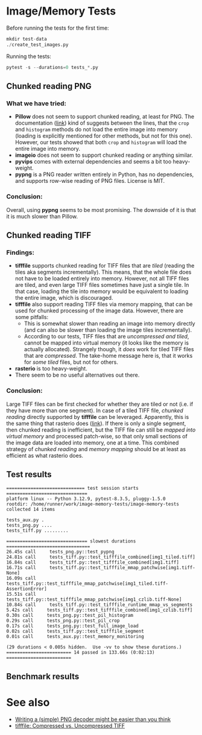 # Image/Memory Tests

Before running the tests for the first time:

```python
mkdir test-data
./create_test_images.py
```

Running the tests:
```python
pytest -s --durations=0 tests_*.py
```

## Chunked reading PNG

### What we have tried:

- **Pillow** does not seem to support chunked reading, at least for PNG. The documentation ([link](https://pillow.readthedocs.io/en/stable/reference/Image.html)) kind of suggests between the lines, that the `crop` and `histogram` methods do not load the entire image into memory (loading is explicitly mentioned for other methods, but not for this one). However, our tests showed that both `crop` and `histogram` will load the entire image into memory.
- **imageio** does not seem to support chunked reading or anything similar.
- **pyvips** comes with external dependencies and seems a bit too heavy-weight.
- **pypng** is a PNG reader written entirely in Python, has no dependencies, and supports row-wise reading of PNG files. License is MIT.

### Conclusion:

Overall, using **pypng** seems to be most promising. The downside of it is that it is much slower than Pillow.

## Chunked reading TIFF

### Findings:

- **tifffile** supports chunked reading for TIFF files that are *tiled* (reading the tiles aka segments incrementally). This means, that the whole file does not have to be loaded entirely into memory. However, not all TIFF files are tiled, and even large TIFF files sometimes have just a single tile. In that case, loading the tile into memory would be equivalent to loading the entire image, which is discouraged.
- **tifffile** also support reading TIFF files via memory mapping, that can be used for chunked processing of the image data. However, there are some pitfalls:
  - This is somewhat slower than reading an image into memory directly (and can also be slower than loading the image tiles incrementally).
  - According to our tests, TIFF files that are *uncompressed and tiled*, cannot be mapped into virtual memory (it looks like the memory is actually allocated). Strangely though, it *does* work for tiled TIFF files that are *compressed*. The take-home message here is, that it works for *some tiled* files, but not for others.
- **rasterio** is too heavy-weight.
- There seem to be no useful alternatives out there.

### Conclusion:

Large TIFF files can be first checked for whether they are tiled or not (i.e. if they have more than one segment). In case of a tiled TIFF file, *chunked reading* directly supported by **tifffile** can be leveraged. Apparently, this is the same thing that rasterio does ([link](https://github.com/kostrykin/image-memory-tests/issues/1#issuecomment-2709021342)). If there is only a single segment, then chunked reading is inefficient, but the TIFF file can still be *mapped into virtual memory* and processed patch-wise, so that only small sections of the image data are loaded into memory, one at a time. This combined strategy of *chunked reading* and *memory mapping* should be at least as efficient as what rasterio does.

## Test results

<!-- BEGIN TEST OUTPUT -->
```
============================= test session starts ==============================
platform linux -- Python 3.12.9, pytest-8.3.5, pluggy-1.5.0
rootdir: /home/runner/work/image-memory-tests/image-memory-tests
collected 14 items

tests_aux.py .
tests_png.py ....
tests_tiff.py .........

============================== slowest durations ===============================
26.45s call     tests_png.py::test_pypng
24.81s call     tests_tiff.py::test_tifffile_combined[img1_tiled.tiff]
16.84s call     tests_tiff.py::test_tifffile_combined[img1.tiff]
16.71s call     tests_tiff.py::test_tifffile_mmap_patchwise[img1.tiff-None]
16.09s call     tests_tiff.py::test_tifffile_mmap_patchwise[img1_tiled.tiff-AssertionError]
15.51s call     tests_tiff.py::test_tifffile_mmap_patchwise[img1_czlib.tiff-None]
10.84s call     tests_tiff.py::test_tifffile_runtime_mmap_vs_segments
5.42s call     tests_tiff.py::test_tifffile_combined[img1_czlib.tiff]
0.30s call     tests_png.py::test_pil_histogram
0.29s call     tests_png.py::test_pil_crop
0.17s call     tests_png.py::test_full_image_load
0.02s call     tests_tiff.py::test_tifffile_segment
0.01s call     tests_aux.py::test_memory_monitoring

(29 durations < 0.005s hidden.  Use -vv to show these durations.)
======================== 14 passed in 133.66s (0:02:13) ========================
```
<!-- END OUTPUT -->

## Benchmark results

<!-- BEGIN BENCHMARK OUTPUT -->
<!-- END OUTPUT -->

# See also

- [Writing a (simple) PNG decoder might be easier than you think](https://pyokagan.name/blog/2019-10-14-png/)
- [tifffile: Compressed vs. Uncompressed TIFF](https://github.com/kostrykin/image-memory-tests/issues/1)
